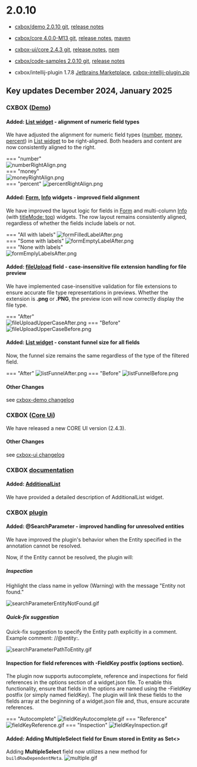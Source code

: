# 2.0.10

* [cxbox/demo 2.0.10 git](https://github.com/CX-Box/cxbox-demo/tree/v.2.0.10), [release notes](https://github.com/CX-Box/cxbox-demo/releases/tag/v.2.0.10)

* [cxbox/core 4.0.0-M13 git](https://github.com/CX-Box/cxbox/tree/cxbox-4.0.0-M13), [release notes](https://github.com/CX-Box/cxbox/releases/tag/cxbox-4.0.0-M13), [maven](https://central.sonatype.com/artifact/org.cxbox/cxbox-starter-parent/4.0.0-M13)

* [cxbox-ui/core 2.4.3 git](https://github.com/CX-Box/cxbox-ui/tree/2.4.3), [release notes](https://github.com/CX-Box/cxbox-ui/releases/tag/2.4.3), [npm](https://www.npmjs.com/package/@cxbox-ui/core/v/2.4.3)

* [cxbox/code-samples 2.0.10 git](https://github.com/CX-Box/cxbox-code-samples/tree/v.2.0.10), [release notes](https://github.com/CX-Box/cxbox-code-samples/releases/tag/v.2.0.10)

* cxbox/intellij-plugin 1.7.8 [Jetbrains Marketplace](https://plugins.jetbrains.com/plugin/19523-platform-tools/versions/stable/653424), [cxbox-intellij-plugin.zip](https://disk.yandex.com/d/xwPBxVT1qgq4Cw)


## **Key updates December 2024, January 2025**

### CXBOX ([Demo](http://demo.cxbox.org))  

#### Added: [List widget](/list/) - alignment of numeric field types  

We have adjusted the alignment for numeric field types ([number](/widget_field_number), [money](/widget_field_money), [percent](/widget_field_percent)) in [List widget](/list/) to be right-aligned. Both headers and content are now consistently aligned to the right.  

=== "number"  
    ![numberRightAlign.png](v2.0.10/numberRightAlign.png)  
=== "money"  
    ![moneyRightAlign.png](v2.0.10/moneyRightAlign.png)  
=== "percent"
    ![percentRightAlign.png](v2.0.10/percentRightAlign.png)  

#### Added: [Form](/form/), [Info](/info/) widgets - improved field alignment  

We have improved the layout logic for fields in [Form](/form/) and multi-column [Info](/info/) (with [titleMode: top](https://doc.cxbox.org/new/version207/?h=titlemode#added-info-widget-field-title-mode)) widgets. The row layout remains consistently aligned, regardless of whether the fields include labels or not.  

=== "All with labels"
    ![formFilledLabelAfter.png](v2.0.10/formFilledLabelAfter.png)  
=== "Some with labels"
    ![formEmptyLabelAfter.png](v2.0.10/formEmptyLabelAfter.png)  
=== "None with labels"  
    ![formEmplyLabelsAfter.png](v2.0.10/formEmplyLabelsAfter.png)  

#### Added: [fileUpload](/widget_field_fileUpload) field - case-insensitive file extension handling for file preview

We have implemented case-insensitive validation for file extensions to ensure accurate file type representations in previews. Whether the extension is **.png** or **.PNG**, the preview icon will now correctly display the file type.  

=== "After"  
    ![fileUploadUpperCaseAfter.png](v2.0.10/fileUploadUpperCaseAfter.png)
=== "Before"
    ![fileUploadUpperCaseBefore.png](v2.0.10/fileUploadUpperCaseBefore.png)  

#### Added: [List widget](/list/) - constant funnel size for all fields  

Now, the funnel size remains the same regardless of the type of the filtered field.  

=== "After" 
    ![listFunnelAfter.png](v2.0.10/listFunnelAfter.png)
=== "Before"
    ![listFunnelBefore.png](v2.0.10/listFunnelBefore.png)  

#### Other Changes
see [cxbox-demo changelog](https://github.com/CX-Box/cxbox-demo/releases/tag/v.2.0.10)

### CXBOX ([Core Ui](https://github.com/CX-Box/cxbox-ui/releases/tag/2.4.3))

We have released a new CORE UI version (2.4.3).

#### Other Changes
see [cxbox-ui changelog](https://github.com/CX-Box/cxbox-ui/releases/tag/2.4.3)  

<!--### CXBOX [plugin](https://plugins.jetbrains.com/plugin/19523-platform-tools)

We've updated the plugin to version 1.7.8! New version of Plugin is currently being reviewed by JetBrains and will be available in a few business days.

#### Added: inspection for field references with `-FieldKey` postfix (`options` section)   

The plugin now supports autocomplete, reference and inspections for field references in the `options` section of a `widget.json` file. To enable this functionality, ensure that fields in the options are named using the `-FieldKey` postfix (or simply named `fieldKey`). The plugin will link these fields to the fields array at the beginning of a widget.json file and, thus, ensure accurate references.  

=== "Autocomplete"  
    ![fieldKeyAutocomplete.gif](v2.0.10/fieldKeyAutocomplete.gif)
=== "Reference"  
    ![fieldKeyReference.gif](v2.0.10/fieldKeyReference.gif)
=== "Inspection"  
    ![fieldKeyInspection.gif](v2.0.10/fieldKeyInspection.gif)  
-->

### CXBOX [documentation](https://doc.cxbox.org/)

#### Added: [AdditionalList](https://doc.cxbox.org/widget/type/additionallist/additionallist/)
We have provided a detailed description of AdditionalList widget.  

### CXBOX [plugin](https://plugins.jetbrains.com/plugin/19523-platform-tools)
#### Added: @SearchParameter - improved handling for unresolved entities

We have improved the plugin's behavior when the Entity specified in the annotation cannot be resolved.

Now, if the Entity cannot be resolved, the plugin will:

#####  Inspection
Highlight the class name in yellow (Warning) with the message "Entity not found."

![searchParameterEntityNotFound.gif](v2.0.10%2FsearchParameterEntityNotFound.gif)

##### Quick-fix suggestion
Quick-fix suggestion to specify the Entity path explicitly in a comment.
Example comment: //@entity:<fully qualified path to entity>.

![searchParameterPathToEntity.gif](v2.0.10%2FsearchParameterPathToEntity.gif)

#### Inspection for field references with -FieldKey postfix (options section).
 
The plugin now supports autocomplete, reference and inspections for field references in the options section of a widget.json file. To enable this functionality, ensure that fields in the options are named using the -FieldKey postfix (or simply named fieldKey). The plugin will link these fields to the fields array at the beginning of a widget.json file and, thus, ensure accurate references.

=== "Autocomplete"
    ![fieldKeyAutocomplete.gif](v2.0.10/fieldKeyAutocomplete.gif)
=== "Reference"
    ![fieldKeyReference.gif](v2.0.10/fieldKeyReference.gif)
=== "Inspection"
    ![fieldKeyInspection.gif](v2.0.10/fieldKeyInspection.gif)

#### Added: Adding **MultipleSelect** field for Enum stored in Entity as Set<>
Adding **MultipleSelect** field now utilizes a new method for `buildRowDependentMeta`.
 ![multiple.gif](v2.0.10/multiple.gif)